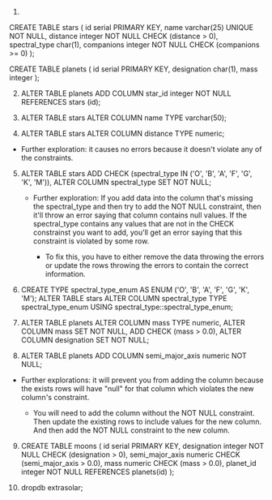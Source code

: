 1. 

CREATE TABLE stars (
  id serial PRIMARY KEY,
  name varchar(25) UNIQUE NOT NULL, 
  distance integer NOT NULL CHECK (distance > 0), 
  spectral_type char(1),
  companions integer NOT NULL CHECK (companions >= 0)
);

CREATE TABLE planets (
  id serial PRIMARY KEY, 
  designation char(1),
  mass integer
);

2. ALTER TABLE planets ADD COLUMN star_id integer NOT NULL REFERENCES stars (id);

3. ALTER TABLE stars ALTER COLUMN name TYPE varchar(50);

4. ALTER TABLE stars ALTER COLUMN distance TYPE numeric;

  + Further exploration: it causes no errors because it doesn't violate any of the constraints. 

5. ALTER TABLE stars ADD CHECK (spectral_type IN ('O', 'B', 'A', 'F', 'G', 'K', 'M')), 
   ALTER COLUMN spectral_type SET NOT NULL;

    + Further exploration: If you add data into the column that's missing the spectral_type and then try to add the NOT NULL constraint, then it'll throw an error saying that column contains null values. If the spectral_type contains any values that are not in the CHECK constrainst you want to add, you'll get an error saying that this constraint is violated by some row. 

      - To fix this, you have to either remove the data throwing the errors or update the rows throwing the errors to contain the correct information. 

6. CREATE TYPE spectral_type_enum AS ENUM ('O', 'B', 'A', 'F', 'G', 'K', 'M');
  ALTER TABLE stars ALTER COLUMN spectral_type TYPE spectral_type_enum USING spectral_type::spectral_type_enum;

7. ALTER TABLE planets ALTER COLUMN mass TYPE numeric, 
   ALTER COLUMN mass SET NOT NULL, 
   ADD CHECK (mass > 0.0), 
   ALTER COLUMN designation SET NOT NULL;

8. ALTER TABLE planets ADD COLUMN semi_major_axis numeric NOT NULL;

  + Further explorations: it will prevent you from adding the column because the exists rows will have "null" for that column which violates the new column's constraint. 

    - You will need to add the column without the NOT NULL constraint. Then update the existing rows to include values for the new column. And then add the NOT NULL constraint to the new column. 

9. CREATE TABLE moons (
  id serial PRIMARY KEY, 
  designation integer NOT NULL CHECK (designation > 0), 
  semi_major_axis numeric CHECK (semi_major_axis > 0.0), 
  mass numeric CHECK (mass > 0.0), 
  planet_id integer NOT NULL REFERENCES planets(id)
);

10. dropdb extrasolar;